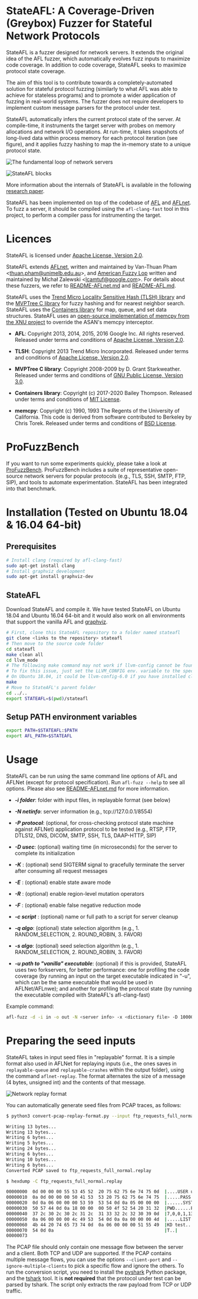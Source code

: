 # StateAFL: A Coverage-Driven (Greybox) Fuzzer for Stateful Network Protocols
StateAFL is a fuzzer designed for network servers. It extends the original idea of the AFL fuzzer, which automatically evolves fuzz inputs to maximize code coverage. In addition to code coverage, StateAFL seeks to maximize protocol state coverage.

The aim of this tool is to contribute towards a completely-automated solution for stateful protocol fuzzing (similarly to what AFL was able to achieve for stateless programs) and to promote a wider application of fuzzing in real-world systems. The fuzzer does not require developers to implement custom message parsers for the protocol under test.

StateAFL automatically infers the current protocol state of the server. At compile-time, it instruments the target server with probes on memory allocations and network I/O operations. At run-time, it takes snapshots of long-lived data within process memory for each protocol iteration (see figure), and it applies fuzzy hashing to map the in-memory state to a unique protocol state.

![The fundamental loop of network servers](images/fundamental_loop.png)

![StateAFL blocks](images/stateafl_blocks.png)


More information about the internals of StateAFL is available in the following [research paper](https://arxiv.org/pdf/2110.06253.pdf).

StateAFL has been implemented on top of the codebase of [AFL](http://lcamtuf.coredump.cx/afl/) and [AFLnet](https://github.com/aflnet/aflnet). To fuzz a server, it should be compiled using the `afl-clang-fast` tool in this project, to perform a compiler pass for instrumenting the target.

# Licences

StateAFL is licensed under [Apache License, Version 2.0](https://www.apache.org/licenses/LICENSE-2.0).

StateAFL extends [AFLnet](https://github.com/aflnet/aflnet), written and maintained by Van-Thuan Pham <<thuan.pham@unimelb.edu.au>>, and [American Fuzzy Lop](http://lcamtuf.coredump.cx/afl/) written and maintained by Michał Zalewski <<lcamtuf@google.com>>. For details about these fuzzers, we refer to [README-AFLnet.md](README-AFLnet.md) and [README-AFL.md](README-AFL.md).

StateAFL uses the [Trend Micro Locality Sensitive Hash (TLSH) library](https://github.com/trendmicro/tlsh/) and the [MVPTree C library](https://github.com/michaelmior/mvptree/) for fuzzy hashing and for nearest neighbor search. StateAFL uses the [Containers library](https://github.com/bkthomps/Containers) for map, queue, and set data structures. StateAFL uses an [open-source implementation of memcpy from the XNU project](https://opensource.apple.com/source/xnu/xnu-2050.7.9/libsyscall/wrappers/memcpy.c) to override the ASAN's memcpy interceptor.

* **AFL**: Copyright 2013, 2014, 2015, 2016 Google Inc. All rights reserved. Released under terms and conditions of [Apache License, Version 2.0](https://www.apache.org/licenses/LICENSE-2.0).

* **TLSH**: Copyright 2013 Trend Micro Incorporated. Released under terms and conditions of [Apache License, Version 2.0](https://www.apache.org/licenses/LICENSE-2.0).

* **MVPTree C library**: Copyright 2008-2009 by D. Grant Starkweather. Released under terms and conditions of [GNU Public License, Version 3.0](https://www.gnu.org/licenses/gpl-3.0.txt).

* **Containers library**: Copyright (c) 2017-2020 Bailey Thompson. Released under terms and conditions of [MIT License](https://opensource.org/licenses/MIT).

* **memcpy**: Copyright (c) 1990, 1993 The Regents of the University of California. This code is derived from software contributed to Berkeley by Chris Torek. Released under terms and conditions of [BSD License](https://opensource.org/licenses/BSD-3-Clause).


# ProFuzzBench

If you want to run some experiments quickly, please take a look at [ProFuzzBench](https://github.com/profuzzbench/profuzzbench). ProFuzzBench includes a suite of representative open-source network servers for popular protocols (e.g., TLS, SSH, SMTP, FTP, SIP), and tools to automate experimentation. StateAFL has been integrated into that benchmark.


# Installation (Tested on Ubuntu 18.04 & 16.04 64-bit)

## Prerequisites

```bash
# Install clang (required by afl-clang-fast)
sudo apt-get install clang
# Install graphviz development
sudo apt-get install graphviz-dev
```

## StateAFL

Download StateAFL and compile it. We have tested StateAFL on Ubuntu 18.04 and Ubuntu 16.04 64-bit and it would also work on all environments that support the vanilla AFL and [graphviz](https://graphviz.org).

```bash
# First, clone this StateAFL repository to a folder named stateafl
git clone <links to the repository> stateafl
# Then move to the source code folder
cd stateafl
make clean all
cd llvm_mode
# The following make command may not work if llvm-config cannot be found
# To fix this issue, just set the LLVM_CONFIG env. variable to the specific llvm-config version on your machine
# On Ubuntu 18.04, it could be llvm-config-6.0 if you have installed clang using apt-get
make
# Move to StateAFL's parent folder
cd ../..
export STATEAFL=$(pwd)/stateafl
```

## Setup PATH environment variables

```bash
export PATH=$STATEAFL:$PATH
export AFL_PATH=$STATEAFL
```

# Usage

StateAFL can be run using the same command line options of AFL and AFLNet (except for protocol specification). Run ```afl-fuzz --help``` to see all options. Please also see [README-AFLnet.md](README-AFLnet.md) for more information.

- ***-i folder***: folder with input files, in replayable format (see below)

- ***-N netinfo***: server information (e.g., tcp://127.0.0.1/8554)

- ***-P protocol***: (optional, for cross-checking protocol state machine against AFLNet) application protocol to be tested (e.g., RTSP, FTP, DTLS12, DNS, DICOM, SMTP, SSH, TLS, DAAP-HTTP, SIP)

- ***-D usec***: (optional) waiting time (in microseconds) for the server to complete its initialization 

- ***-K*** : (optional) send SIGTERM signal to gracefully terminate the server after consuming all request messages

- ***-E*** : (optional) enable state aware mode

- ***-R*** : (optional) enable region-level mutation operators

- ***-F*** : (optional) enable false negative reduction mode

- ***-c script*** : (optional) name or full path to a script for server cleanup

- ***-q algo***: (optional) state selection algorithm (e.g., 1. RANDOM_SELECTION, 2. ROUND_ROBIN, 3. FAVOR)

- ***-s algo***: (optional) seed selection algorithm (e.g., 1. RANDOM_SELECTION, 2. ROUND_ROBIN, 3. FAVOR)

- ***-u path to "vanilla" executable***: (optional) if this is provided, StateAFL uses two forkservers, for better performance: one for profiling the code coverage (by running an input on the target executable indicated in "-u", which can be the same executable that would be used in AFLNet/AFLnwe); and another for profiling the protocol state (by running the executable compiled with StateAFL's afl-clang-fast)


Example command: 
```bash
afl-fuzz -d -i in -o out -N <server info> -x <dictionary file> -D 10000 -q 3 -s 3 -E -K -R <executable binary and its arguments (e.g., port number)>
```

# Preparing the seed inputs

StateAFL takes in input seed files in "replayable" format. It is a simple format also used in AFLNet for replaying inputs (i.e., the ones saves in `replayable-queue` and `replayable-crashes` within the output folder), using the command `aflnet-replay`. The format alternates the size of a message (4 bytes, unsigned int) and the contents of that message.

![Network replay format](images/replay-format.png)

You can automatically generate seed files from PCAP traces, as follows:

```bash
$ python3 convert-pcap-replay-format.py --input ftp_requests_full_normal.pcap --server-port 2200 --output ftp_requests_full_normal.replay

Writing 13 bytes...
Writing 13 bytes...
Writing 6 bytes...
Writing 5 bytes...
Writing 24 bytes...
Writing 6 bytes...
Writing 10 bytes...
Writing 6 bytes...
Converted PCAP saved to ftp_requests_full_normal.replay

$ hexdump -C ftp_requests_full_normal.replay

00000000  0d 00 00 00 55 53 45 52  20 75 62 75 6e 74 75 0d  |....USER ubuntu.|
00000010  0a 0d 00 00 00 50 41 53  53 20 75 62 75 6e 74 75  |.....PASS ubuntu|
00000020  0d 0a 06 00 00 00 53 59  53 54 0d 0a 05 00 00 00  |......SYST......|
00000030  50 57 44 0d 0a 18 00 00  00 50 4f 52 54 20 31 32  |PWD......PORT 12|
00000040  37 2c 30 2c 30 2c 31 2c  31 33 32 2c 32 30 39 0d  |7,0,0,1,132,209.|
00000050  0a 06 00 00 00 4c 49 53  54 0d 0a 0a 00 00 00 4d  |.....LIST......M|
00000060  4b 44 20 74 65 73 74 0d  0a 06 00 00 00 51 55 49  |KD test......QUI|
00000070  54 0d 0a                                          |T..|
00000073
```

The PCAP file should only contain one message flow between the server and a client. Both TCP and UDP are supported. If the PCAP contains multiple message flows, you can use the options `--client-port` and `--ignore-multiple-clients` to pick a specific flow and ignore the others. To run the conversion script, you need to install the [pyshark](https://github.com/KimiNewt/pyshark) Python package, and the [tshark](https://tshark.dev/) tool. It is **not required** that the protocol under test can be parsed by tshark. The script only extracts the raw payload from TCP or UDP traffic.

